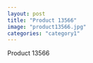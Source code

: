 ```yaml
---
layout: post
title: "Product 13566"
image: "product13566.jpg"
categories: "category1"
---
```

Product 13566
